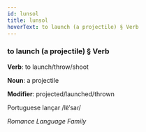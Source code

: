 ```yaml
---
id: lunsol
title: lunsol
hoverText: to launch (a projectile) § Verb
---
```


### to launch (a projectile) § Verb

**Verb**: to launch/throw/shoot

**Noun**: a projectile

**Modifier**: projected/launched/thrown

Portuguese lançar /lɐ̃ˈsaɾ/

*Romance Language Family*